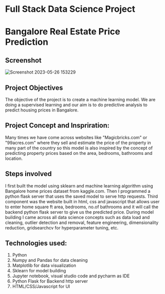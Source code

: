 # Full Stack Data Science Project

# Bangalore Real Estate Price Prediction


## Screenshot
![Screenshot 2023-05-26 153229](https://github.com/ianuj4231/Bangalore-Real-Estate-Price-Prediction/assets/134675919/bda73cf0-e1b8-44c0-bd77-5b2f95288f93)


## Project Objectives

The objective of the project is to create a machine learning model. We are doing a supervised learning and our aim is to do predictive analysis to predict housing prices in Bangalore.

## Project Concept and Inspriration:

Many times we have come across websites like "Magicbricks.com" or "99acres.com" where they sell and estimate the price of the property in many part of the country so this model is also inspired by the concept of predicting property prices based on the area, bedrooms, bathrooms and location.

## Steps involved
I first built the model using sklearn and machine learning algorithm using Bangalore home prices dataset from kaggle.com. Then I programmed a python flask server that uses the saved model to serve http requests. Third component was the website built in html, css and javascript that allows user to enter home square ft area, bedrooms, no.of bathrooms and it will  call the backend python flask server to give us the predicted price. During model building I came across all data science concepts such as data load and cleaning, outlier detection and removal, feature engineering, dimensionality reduction, gridsearchcv for hyperparameter tuning, etc.
## Technologies used:

1) Python
2) Numpy and Pandas for data cleaning
3) Matplotlib for data visualization
4) Sklearn for model building
5) Jupyter notebook, visual studio code and pycharm as IDE
6) Python Flask for Backend http server
7) HTML/CSS/Javascript for UI

